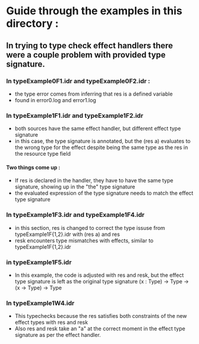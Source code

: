 # Guide through the examples in this directory :

## In trying to type check effect handlers there were a couple problem with provided type signature.

### In typeExample0F1.idr and typeExample0F2.idr : 
  - the type error comes from inferring that res is a defined variable
  - found in error0.log and error1.log

### In typeExample1F1.idr and typeExample1F2.idr
  - both sources have the same effect handler, but different effect type signature
  - in this case, the type signature is annotated, but the (res a) evaluates to the wrong type for the effect
despite being the same type as the res in the resource type field

#### Two things come up :
  - If res is declared in the handler, they have to have the same type signature, showing up in the "the" type signature
  - the evaluated expression of the type signature needs to match the effect type signature

### In typeExample1F3.idr and typeExample1F4.idr
  - in this section, res is changed to correct the type issuse from typeExample1F{1,2}.idr with (res a) and res
  - resk encounters type mismatches with effects, similar to typeExample1F{1,2}.idr

### in typeExample1F5.idr 
  - In this example, the code is adjusted with res and resk, but the effect type signature is left as
    the original type signature (x : Type) -> Type -> (x -> Type) -> Type

### In typeExample1W4.idr
  - This typechecks because the res satisfies both constraints of the new effect types with res and resk
  - Also res and resk take an "a" at the correct moment in the effect type signature as per the effect handler.
